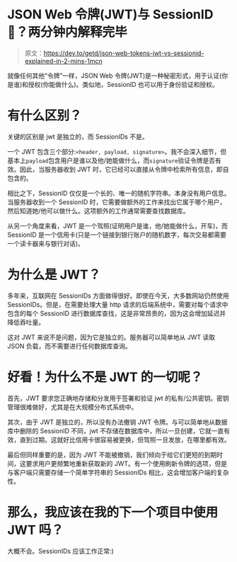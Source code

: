 # JSON Web 令牌(JWT)与 SessionID🔐？两分钟内解释完毕

> 原文：<https://dev.to/getd/json-web-tokens-jwt-vs-sessionid-explained-in-2-mins-1mcn>

就像任何其他“令牌”一样，JSON Web 令牌(JWT)是一种秘密形式，用于认证(你是谁)和授权(你能做什么)。类似地，SessionID 也可以用于身份验证和授权。

# 有什么区别？

关键的区别是 jwt 是独立的，而 SessionIDs 不是。

一个 JWT 包含三个部分:`<header, payload, signature>`。我不会深入细节，但基本上`payload`包含用户是谁以及他/她能做什么，而`signature`验证令牌是否有效。因此，当服务器收到 JWT 时，它已经可以直接从令牌中检索所有信息，即自包含的。

相比之下，SessionID 仅仅是一个长的、唯一的随机字符串。本身没有用户信息。当服务器收到一个 SessionID 时，它需要做额外的工作来找出它属于哪个用户，然后知道她/他可以做什么。这项额外的工作通常需要查找数据库。

从另一个角度来看，JWT 是一个驾照(证明用户是谁，他/她能做什么，开车)，而 SessionID 是一个信用卡(只是一个链接到银行账户的随机数字，每次交易都需要一个读卡器来与银行对话)。

# 为什么是 JWT？

多年来，互联网在 SessionIDs 方面做得很好。即使在今天，大多数网站仍然使用 SessionIDs。但是，在需要处理大量 http 请求的后端系统中，需要对每个请求中包含的每个 SessionID 进行数据库查找，这是非常昂贵的，因为这会增加延迟并降低吞吐量。

这对 JWT 来说不是问题，因为它是独立的。服务器可以简单地从 JWT 读取 JSON 负载，而不需要进行任何数据库查询。

# 好看！为什么不是 JWT 的一切呢？

首先，JWT 要求您正确地存储和分发用于签署和验证 jwt 的私有/公共密钥。密钥管理很难做好，尤其是在大规模分布式系统中。

其次，由于 JWT 是独立的，所以没有办法撤销 JWT 令牌。与可以简单地从数据库中删除的 SessionID 不同，jwt 不存储在数据库中，所以一旦创建，它就一直有效，直到过期。这就好比信用卡很容易被更换，但驾照一旦发放，在哪里都有效。

最后但同样重要的是，因为 JWT 不能被撤销，我们倾向于给它们更短的到期时间，这要求用户更频繁地重新获取新的 JWT。有一个使用刷新令牌的选项，但是与客户端只需要存储一个简单字符串的 SessionIDs 相比，这会增加客户端的复杂性。

# 那么，我应该在我的下一个项目中使用 JWT 吗？

大概不会。SessionIDs 应该工作正常:)